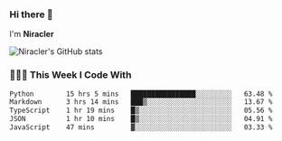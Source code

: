 ### Hi there 👋

I'm **Niracler**

![Niracler's GitHub stats](https://github-readme-stats.vercel.app/api?username=Niracler&show_icons=true)


### 👨🏻‍💻 This Week I Code With

<!--START_SECTION:waka-->

```txt
Python        15 hrs 5 mins   ████████████████░░░░░░░░░   63.48 %
Markdown      3 hrs 14 mins   ███▒░░░░░░░░░░░░░░░░░░░░░   13.67 %
TypeScript    1 hr 19 mins    █▒░░░░░░░░░░░░░░░░░░░░░░░   05.56 %
JSON          1 hr 10 mins    █▒░░░░░░░░░░░░░░░░░░░░░░░   04.91 %
JavaScript    47 mins         ▓░░░░░░░░░░░░░░░░░░░░░░░░   03.33 %
```

<!--END_SECTION:waka-->
